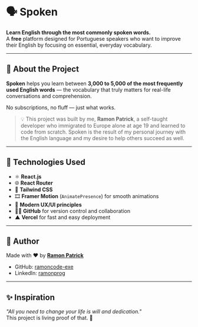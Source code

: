 # 🗣️ Spoken

**Learn English through the most commonly spoken words.**  
A **free** platform designed for Portuguese speakers who want to improve their English by focusing on essential, everyday vocabulary.

---

## 📘 About the Project

**Spoken** helps you learn between **3,000 to 5,000 of the most frequently used English words** — the vocabulary that truly matters for real-life conversations and comprehension.

No subscriptions, no fluff — just what works.

> 💡 This project was built by me, **Ramon Patrick**, a self-taught developer who immigrated to Europe alone at age 19 and learned to code from scratch. Spoken is the result of my personal journey with the English language and my desire to help others succeed as well.

---

## 🧰 Technologies Used

- ⚛️ **React.js**
- 🌐 **React Router**
- 🎨 **Tailwind CSS**
- 🎞️ **Framer Motion** (`AnimatePresence`) for smooth animations
- 🧠 **Modern UX/UI principles**
- 🧑‍💻 **GitHub** for version control and collaboration
- ▲ **Vercel** for fast and easy deployment

---

## 👤 Author

Made with ❤️ by [**Ramon Patrick**](https://github.com/ramoncode-exe)

- GitHub: [ramoncode-exe](https://github.com/ramoncode-exe)  
- LinkedIn: [ramonprog](https://www.linkedin.com/in/ramonprog/)

---

## ✨ Inspiration

_"All you need to change your life is will and dedication."_  
This project is living proof of that. 🚀
